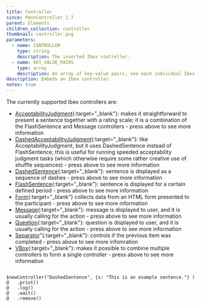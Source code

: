 ```yaml
---
title: Controller
since: PennController 1.7
parent: Elements
children_collection: controller
thumbnail: controller.png
parameters:
  - name: CONTROLLER
    type: string
    description: The inserted Ibex controller.
  - name: KEY_VALUE_PAIRS
    type: array
    description: An array of key-value pairs; see each individual Ibex controller for details.
description: Embeds an Ibex controller.
notes: true
---
```


The currently supported Ibex controllers are:

+ [AcceptabilityJudgment](https://github.com/addrummond/ibex/blob/master/docs/manual.md#acceptabilityjudgment){:target="_blank"}:
makes it straightforward to present a sentence together with a rating scale; it is a combination of the FlashSentence and Message controllers - press above to see more information
+ [DashedAcceptabilityJudgment](https://github.com/addrummond/ibex/blob/master/docs/manual.md#dashedacceptabilityjudgment){:target="_blank"}:
like AcceptabilityJudgment, but it uses DashedSentence instead of FlashSentence; this is useful for running speeded acceptability judgment tasks (which otherwise require some rather creative use of shuffle sequences) - press above to see more information
+ [DashedSentence](https://github.com/addrummond/ibex/blob/master/docs/manual.md#dashedsentence){:target="_blank"}:
sentence is displayed as a sequence of dashes - press above to see more information
+ [FlashSentence](https://github.com/addrummond/ibex/blob/master/docs/manual.md#flashsentence){:target="_blank"}:
sentence is displayed for a certain defined period - press above to see more information
+ [Form](https://github.com/addrummond/ibex/blob/master/docs/manual.md#form){:target="_blank"}
collects data from an HTML form presented to the participant - press above to see more information
+ [Message](https://github.com/addrummond/ibex/blob/master/docs/manual.md#message){:target="_blank"}:
message is displayed to user, and it is usually calling for the action - press above to see more information
+ [Question](https://github.com/addrummond/ibex/blob/master/docs/manual.md#question){:target="_blank"}:
question is displayed to user, and it is usually calling for the action - press above to see more information
+ [Separator](https://github.com/addrummond/ibex/blob/master/docs/manual.md#separator)"{:target="_blank"}:
controls if the previous item was completed - press above to see more infomration
+ [VBox](https://github.com/addrummond/ibex/blob/master/docs/manual.md#vbox){:target="_blank"}:
makes it possible to combine multiple controllers to form a single controller - press above to see more information

<!--more-->

<pre><code class="language-diff-javascript diff-highlight try-">
$newController("DashedSentence", {s: "This is an example sentence."} )
@   .print()
@   .log()
@   .wait()
@   .remove()
</code></pre>


